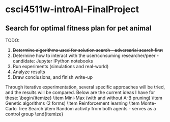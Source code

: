 # csci4511w-introAI-FinalProject

## Search for optimal fitness plan for pet animal

TODO:
1. ~~Determine algorithms used for solution search - adversarial search first~~
2. Determine how to interact with the user/consuming researcher/peer - candidate: Jupyter IPython notebooks
3. Run experiments (simulations and real-world)
4. Analyze results
5. Draw conclusions, and finish write-up

Through iterative experimentation, several specific approaches will be tried, and the results will be compared. Below are the current ideas I have for these:
\begin{itemize}
    \item Mini-Max (with and without A-B pruning)
    \item Genetic algorithms (2 forms)
    \item Reinforcement learning
    \item Monte-Carlo Tree Search
    \item Random activity from both agents - serves as a control group
\end{itemize}
